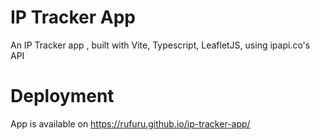 # IP Tracker App
An IP Tracker app , built with Vite, Typescript,  LeafletJS, using ipapi.co's API
# Deployment
App is available on https://rufuru.github.io/ip-tracker-app/
